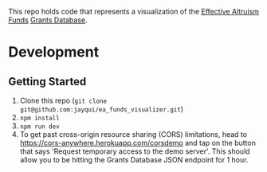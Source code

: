 This repo holds code that represents a visualization of the [Effective Altruism Funds](https://funds.effectivealtruism.org/) [Grants Database](https://funds.effectivealtruism.org/grants).

# Development

## Getting Started

1. Clone this repo (`git clone git@github.com:jayqui/ea_funds_visualizer.git`)
2. `npm install`
3. `npm run dev`
4. To get past cross-origin resource sharing (CORS) limitations, head to <https://cors-anywhere.herokuapp.com/corsdemo> and tap on the button that says 'Request temporary access to the demo server'. This should allow you to be hitting the Grants Database JSON endpoint for 1 hour.
